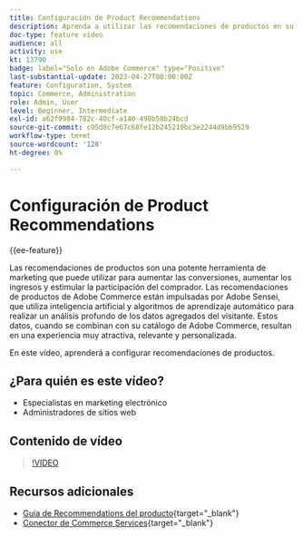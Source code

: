 ```yaml
---
title: Configuración de Product Recommendations
description: Aprenda a utilizar las recomendaciones de productos en su tienda de Adobe Commerce.
doc-type: feature video
audience: all
activity: use
kt: 13790
badge: label="Solo en Adobe Commerce" type="Positive"
last-substantial-update: 2023-04-27T00:00:00Z
feature: Configuration, System
topic: Commerce, Administration
role: Admin, User
level: Beginner, Intermediate
exl-id: a62f9984-782c-40cf-a140-498b58b24bcd
source-git-commit: c95d8c7e67c68fe12b245210bc3e2244d9bb9529
workflow-type: tm+mt
source-wordcount: '128'
ht-degree: 0%

---
```


# Configuración de Product Recommendations

{{ee-feature}}

Las recomendaciones de productos son una potente herramienta de marketing que puede utilizar para aumentar las conversiones, aumentar los ingresos y estimular la participación del comprador. Las recomendaciones de productos de Adobe Commerce están impulsadas por Adobe Sensei, que utiliza inteligencia artificial y algoritmos de aprendizaje automático para realizar un análisis profundo de los datos agregados del visitante. Estos datos, cuando se combinan con su catálogo de Adobe Commerce, resultan en una experiencia muy atractiva, relevante y personalizada.

En este vídeo, aprenderá a configurar recomendaciones de productos.

## ¿Para quién es este vídeo?

- Especialistas en marketing electrónico
- Administradores de sitios web

## Contenido de vídeo

>[!VIDEO](https://video.tv.adobe.com/v/343991?quality=12&learn=on)

## Recursos adicionales

- [Guía de Recommendations del producto](https://experienceleague.adobe.com/docs/commerce-merchant-services/product-recommendations/overview.html){target="_blank"}
- [Conector de Commerce Services](https://experienceleague.adobe.com/docs/commerce-merchant-services/user-guides/integration-services/saas.html){target="_blank"}
